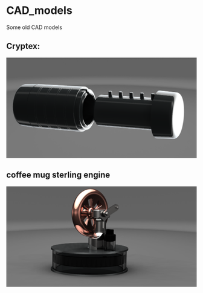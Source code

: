# CAD_models
Some old CAD models

## Cryptex:
![cryptex](cryptex/assembly_cryptex1.png)

## coffee mug sterling engine
![sterling](sterling/assembly_sterling2.png)

